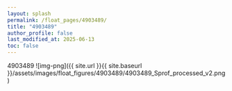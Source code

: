 ```yaml
---
layout: splash
permalink: /float_pages/4903489/
title: "4903489"
author_profile: false
last_modified_at: 2025-06-13
toc: false
---
```

 
4903489
![img-png]({{ site.url }}{{ site.baseurl }}/assets/images/float_figures/4903489/4903489_Sprof_processed_v2.png)